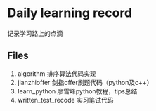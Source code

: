 Daily learning record
====
记录学习路上的点滴

Files
----
1. algorithm
    排序算法代码实现
2. jianzhioffer
    剑指offer刷题代码（python及c++）
3. learn_python
    廖雪峰python教程，tips总结
4. written_test_recode
    实习笔试代码
